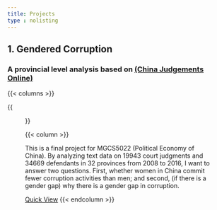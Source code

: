 ```yaml
---
title: Projects
type : nolisting
---
```

## 1. Gendered Corruption
### A provincial level analysis based on [(China Judgements Online)](https://wenshu.court.gov.cn)

{{< columns >}}

{{<figure src="/media/en_blog/2023-03-08-female-corruption/pic1.png">}}

{{< column >}}

This is a final project for MGCS5022 (Political Economy of China). By analyzing text data on 19943 court judgments and 34669 defendants in 32 provinces from 2008 to 2016, I want to answer two questions. First, whether women in China commit fewer corruption activities than men; and second, (if there is a gender gap) why there is a gender gap in corruption.

[Quick View](https://dupractice.github.io/en/2023/03/20/bookdown-tips/)
{{< endcolumn >}}

